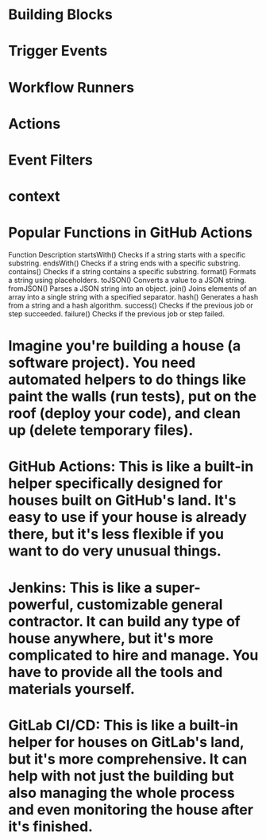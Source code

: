 # Building Blocks
# Trigger Events
# Workflow Runners
# Actions
# Event Filters
# context
# Popular Functions in GitHub Actions
Function	Description
startsWith()	Checks if a string starts with a specific substring.
endsWith()	Checks if a string ends with a specific substring.
contains()	Checks if a string contains a specific substring.
format()	Formats a string using placeholders.
toJSON()	Converts a value to a JSON string.
fromJSON()	Parses a JSON string into an object.
join()	Joins elements of an array into a single string with a specified separator.
hash()	Generates a hash from a string and a hash algorithm.
success()	Checks if the previous job or step succeeded.
failure()	Checks if the previous job or step failed.


# Imagine you're building a house (a software project). You need automated helpers to do things like paint the walls (run tests), put on the roof (deploy your code), and clean up (delete temporary files).

# GitHub Actions: This is like a built-in helper specifically designed for houses built on GitHub's land. It's easy to use if your house is already there, but it's less flexible if you want to do very unusual things.

# Jenkins: This is like a super-powerful, customizable general contractor. It can build any type of house anywhere, but it's more complicated to hire and manage. You have to provide all the tools and materials yourself.

# GitLab CI/CD: This is like a built-in helper for houses on GitLab's land, but it's more comprehensive. It can help with not just the building but also managing the whole process and even monitoring the house after it's finished.